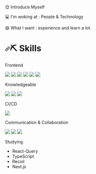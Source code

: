 

😊 Introduce Myself

💻 I'm woking at : People & Technology

😄 What I want : experience and learn a lot.

<h1 dir="auto"><a id="user-content-️-skills" class="anchor" aria-hidden="true" href="#️-skills"><svg class="octicon octicon-link" viewBox="0 0 16 16" version="1.1" width="16" height="16" aria-hidden="true"><path fill-rule="evenodd" d="M7.775 3.275a.75.75 0 001.06 1.06l1.25-1.25a2 2 0 112.83 2.83l-2.5 2.5a2 2 0 01-2.83 0 .75.75 0 00-1.06 1.06 3.5 3.5 0 004.95 0l2.5-2.5a3.5 3.5 0 00-4.95-4.95l-1.25 1.25zm-4.69 9.64a2 2 0 010-2.83l2.5-2.5a2 2 0 012.83 0 .75.75 0 001.06-1.06 3.5 3.5 0 00-4.95 0l-2.5 2.5a3.5 3.5 0 004.95 4.95l1.25-1.25a.75.75 0 00-1.06-1.06l-1.25 1.25a2 2 0 01-2.83 0z"></path></svg></a><g-emoji class="g-emoji" alias="pick" fallback-src="https://github.githubassets.com/images/icons/emoji/unicode/26cf.png">⛏️</g-emoji> Skills</h1>

Frontend

 <img src="https://img.shields.io/badge/JavaScript-F7DF1E?style=flat-square&logo=JavaScript&logoColor=white"/></a> <img src="https://img.shields.io/badge/HTML-E34F26?style=flat&logo=HTML5&logoColor=white"/></a> <img src="https://img.shields.io/badge/CSS-1572B6?style=flat&logo=CSS3&logoColor=white"/></a> <img src="https://img.shields.io/badge/React-61DAFB?style=flat&logo=React&logoColor=white"/></a> <img src="https://img.shields.io/badge/Redux-764ABC?style=flat&logo=Redux&logoColor=white"/></a> <img src="https://img.shields.io/badge/StyledComponents-DB7093?style=flat&logo=styledComponents&logoColor=white"/></a>

       

Knowledgeable

<img src="https://img.shields.io/badge/Java-007396?style=flat&logo=Java&logoColor=white"/></a> <img src="https://img.shields.io/badge/MySQL-4479A1?style=flat&logo=MySQL&logoColor=white"/></a> <img src="https://img.shields.io/badge/Spring-6DB33F?style=flat&logo=Spring&logoColor=white"/></a>

 CI/CD
 
 <img src="https://camo.githubusercontent.com/646e85706132375a77008e1742e6c8185d563c19ee1394baa075dc338390bec6/68747470733a2f2f696d672e736869656c64732e696f2f62616467652f4a656e6b696e732d4432343933393f7374796c653d666c6174266c6f676f3d4a656e6b696e73266c6f676f436f6c6f723d7768697465" data-canonical-src="https://img.shields.io/badge/Jenkins-D24939?style=flat&amp;logo=Jenkins&amp;logoColor=white" >
 
Communication & Collaboration

<img src="https://img.shields.io/badge/Notion-000000?style=flat&logo=Notion&logoColor=white"/></a> <img src="https://img.shields.io/badge/Slack-4A154B?style=flat&logo=Slack&logoColor=white"/></a> <img src="https://img.shields.io/badge/Redmine-B32024?style=flat&logo=Redmine&logoColor=white"/></a>
 

Studying
- React-Query
- TypeScript
- Recoil
- Next.js

